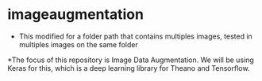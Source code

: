 # imageaugmentation

* This modified for a folder path that contains multiples images,
tested in multiples images on the same folder

*The focus of this repository is Image Data Augmentation. We will be using Keras for this, which is a deep learning library for Theano and Tensorflow.
